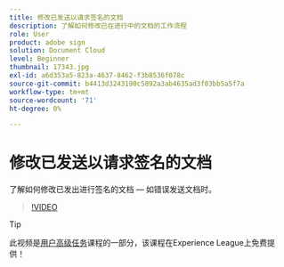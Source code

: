 ```yaml
---
title: 修改已发送以请求签名的文档
description: 了解如何修改已在进行中的文档的工作流程
role: User
product: adobe sign
solution: Document Cloud
level: Beginner
thumbnail: 17343.jpg
exl-id: a6d353a5-823a-4637-8462-f3b8536f078c
source-git-commit: b4413d3243190c5892a3ab4635ad3f03bb5a5f7a
workflow-type: tm+mt
source-wordcount: '71'
ht-degree: 0%

---
```


# 修改已发送以请求签名的文档

了解如何修改已发出进行签名的文档 — 如错误发送文档时。

>[!VIDEO](https://video.tv.adobe.com/v/17343?hidetitle=true)

>[!TIP]
>
>此视频是[用户高级任务](https://experienceleague.adobe.com/?recommended=Sign-U-1-2020.3)课程的一部分，该课程在Experience League上免费提供！
